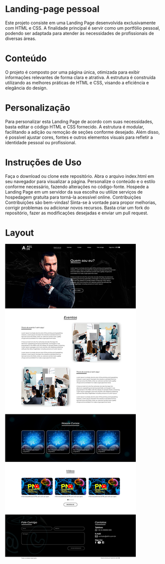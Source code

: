 
# Landing-page pessoal

Este projeto consiste em uma Landing Page desenvolvida exclusivamente com HTML e CSS. A finalidade principal é servir como um portfólio pessoal, podendo ser adaptada para atender às necessidades de profissionais de diversas áreas.

# Conteúdo
O projeto é composto por uma página única, otimizada para exibir informações relevantes de forma clara e atrativa. A estrutura é construída utilizando as melhores práticas de HTML e CSS, visando a eficiência e elegância do design.

# Personalização
Para personalizar esta Landing Page de acordo com suas necessidades, basta editar o código HTML e CSS fornecido. A estrutura é modular, facilitando a adição ou remoção de seções conforme desejado. Além disso, é possível ajustar cores, fontes e outros elementos visuais para refletir a identidade pessoal ou profissional.

# Instruções de Uso
Faça o download ou clone este repositório.
Abra o arquivo index.html em seu navegador para visualizar a página.
Personalize o conteúdo e o estilo conforme necessário, fazendo alterações no código-fonte.
Hospede a Landing Page em um servidor da sua escolha ou utilize serviços de hospedagem gratuita para torná-la acessível online.
Contribuições
Contribuições são bem-vindas! Sinta-se à vontade para propor melhorias, corrigir problemas ou adicionar novos recursos. Basta criar um fork do repositório, fazer as modificações desejadas e enviar um pull request.

# Layout

<img src="Site_landing_page.jpg" alt="Landing-page-profissional">